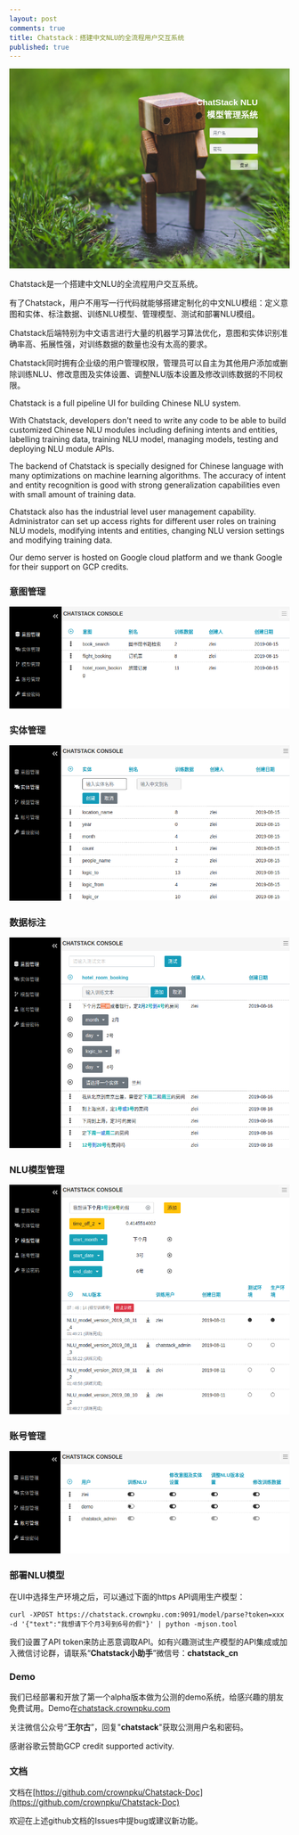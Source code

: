 ```yaml
---
layout: post
comments: true
title: Chatstack：搭建中文NLU的全流程用户交互系统
published: true
---
```


![](/images/201908/login.png)

Chatstack是一个搭建中文NLU的全流程用户交互系统。

有了Chatstack，用户不用写一行代码就能够搭建定制化的中文NLU模组：定义意图和实体、标注数据、训练NLU模型、管理模型、测试和部署NLU模组。

Chatstack后端特别为中文语言进行大量的机器学习算法优化，意图和实体识别准确率高、拓展性强，对训练数据的数量也没有太高的要求。

Chatstack同时拥有企业级的用户管理权限，管理员可以自主为其他用户添加或删除训练NLU、修改意图及实体设置、调整NLU版本设置及修改训练数据的不同权限。

Chatstack is a full pipeline UI for building Chinese NLU system.

With Chatstack, developers don't need to write any code to be able to build customized Chinese NLU modules including defining intents and entities, labelling training data, training NLU model, managing models, testing and deploying NLU module APIs.

The backend of Chatstack is specially designed for Chinese language with many optimizations on machine learning algorithms. The accuracy of intent and entity recognition is good with strong generalization capabilities even with small amount of training data.

Chatstack also has the industrial level user management capability. Administrator can set up access rights for different user roles on training NLU models, modifying intents and entities, changing NLU version settings and modifying training data.

Our demo server is hosted on Google cloud platform and we thank Google for their support on GCP credits.


### 意图管理

![](/images/201908/intent.png)

### 实体管理

![](/images/201908/entity.png)

### 数据标注

![](/images/201908/label.png)

### NLU模型管理

![](/images/201908/model.png)

### 账号管理

![](/images/201908/account.png)

### 部署NLU模型

在UI中选择生产环境之后，可以通过下面的https API调用生产模型：


```
curl -XPOST https://chatstack.crownpku.com:9091/model/parse?token=xxx -d '{"text":"我想请下个月3号到6号的假"}' | python -mjson.tool
```

我们设置了API token来防止恶意调取API。如有兴趣测试生产模型的API集成或加入微信讨论群，请联系“**Chatstack小助手**”微信号：**chatstack_cn**


### Demo

我们已经部署和开放了第一个alpha版本做为公测的demo系统，给感兴趣的朋友免费试用。Demo在[chatstack.crownpku.com](http://chatstack.crownpku.com)

关注微信公众号“**王尔古**”，回复"**chatstack**"获取公测用户名和密码。

感谢谷歌云赞助GCP credit supported activity.

### 文档

文档在[https://github.com/crownpku/Chatstack-Doc](https://github.com/crownpku/Chatstack-Doc)

欢迎在上述github文档的Issues中提bug或建议新功能。



